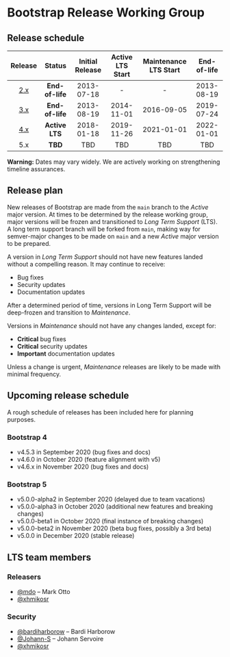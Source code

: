 # Bootstrap Release Working Group

## Release schedule

| Release | Status          | Initial Release | Active LTS Start | Maintenance LTS Start | End-of-life |
| :-----: | :-------------: | :-------------: | :--------------: | :-------------------: | :---------: |
| [2.x][] | **End-of-life** | 2013-07-18      | -                | -                     | 2013-08-19  |
| [3.x][] | **End-of-life** | 2013-08-19      | 2014-11-01       | 2016-09-05            | 2019-07-24  |
| [4.x][] | **Active LTS**  | 2018-01-18      | 2019-11-26       | 2021-01-01            | 2022-01-01  |
| 5.x     | **TBD**         | TBD             | TBD              | TBD                   | TBD         |

**Warning:** Dates may vary widely. We are actively working on strengthening timeline assurances.

[2.x]: https://getbootstrap.com/2.3.2/getting-started.html#download-bootstrap
[3.x]: https://getbootstrap.com/docs/3.4/getting-started/#download
[4.x]: https://getbootstrap.com/docs/4.5/getting-started/download/

## Release plan

New releases of Bootstrap are made from the `main` branch to the *Active* major version. At times to be determined by the release working group, major versions will be frozen and transitioned to *Long Term Support* (LTS). A long term support branch will be forked from `main`, making way for semver-major changes to be made on `main` and a new *Active* major version to be prepared.

A version in *Long Term Support* should not have new features landed without a compelling reason. It may continue to receive:

* Bug fixes
* Security updates
* Documentation updates

After a determined period of time, versions in Long Term Support will be deep-frozen and transition to *Maintenance*.

Versions in *Maintenance* should not have any changes landed, except for:

* **Critical** bug fixes
* **Critical** security updates
* **Important** documentation updates

Unless a change is urgent, *Maintenance* releases are likely to be made with minimal frequency.

## Upcoming release schedule

A rough schedule of releases has been included here for planning purposes.

### Bootstrap 4

- v4.5.3 in September 2020 (bug fixes and docs)
- v4.6.0 in October 2020 (feature alignment with v5)
- v4.6.x in November 2020 (bug fixes and docs)

### Bootstrap 5

- v5.0.0-alpha2 in September 2020 (delayed due to team vacations)
- v5.0.0-alpha3 in October 2020 (additional new features and breaking changes)
- v5.0.0-beta1 in October 2020 (final instance of breaking changes)
- v5.0.0-beta2 in November 2020 (beta bug fixes, possibly a 3rd beta)
- v5.0.0 in December 2020 (stable release)

## LTS team members

### Releasers

* [@mdo](https://github.com/mdo) – Mark Otto
* [@xhmikosr](https://github.com/xhmikosr)

### Security

* [@bardiharborow](https://github.com/bardiharborow) – Bardi Harborow
* [@Johann-S](https://github.com/Johann-S) – Johann Servoire
* [@xhmikosr](https://github.com/xhmikosr)
